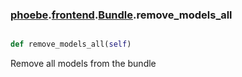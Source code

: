 ### [phoebe](phoebe.md).[frontend](phoebe.frontend.md).[Bundle](phoebe.frontend.Bundle.md).remove_models_all

```py

def remove_models_all(self)

```



Remove all models from the bundle

